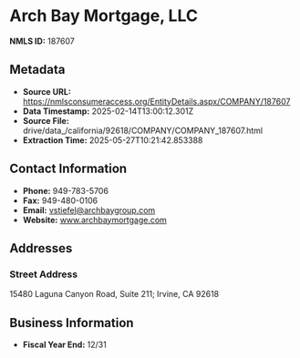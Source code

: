 # Arch Bay Mortgage, LLC

**NMLS ID:** 187607

## Metadata
- **Source URL:** https://nmlsconsumeraccess.org/EntityDetails.aspx/COMPANY/187607
- **Data Timestamp:** 2025-02-14T13:00:12.301Z
- **Source File:** drive/data_/california/92618/COMPANY/COMPANY_187607.html
- **Extraction Time:** 2025-05-27T10:21:42.853388

## Contact Information
- **Phone:** 949-783-5706
- **Fax:** 949-480-0106
- **Email:** vstiefel@archbaygroup.com
- **Website:** www.archbaymortgage.com

## Addresses
### Street Address
15480 Laguna Canyon Road, Suite 211; Irvine, CA 92618

## Business Information
- **Fiscal Year End:** 12/31
